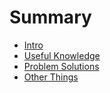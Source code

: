 # Summary

* [Intro](README.md)
* [Useful Knowledge](/useful_knowledge/README.md)
* [Problem Solutions](/problem_solutions/README.md)
* [Other Things](/other_things/README.md)
